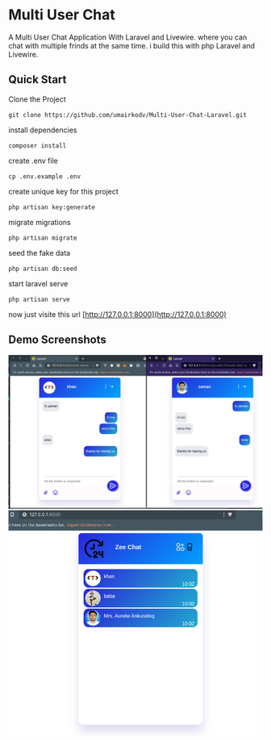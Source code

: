 # Multi User Chat 
A Multi User Chat Application With Laravel and Livewire. where you can chat with multiple frinds at the same time. i build this with php Laravel and Livewire.

## Quick Start

Clone the Project
```
git clone https://github.com/umairkodv/Multi-User-Chat-Laravel.git
```

install dependencies
```
composer install
```
create .env file

```
cp .env.example .env
```
create unique key for this project
```
php artisan key:generate
```
migrate migrations
```
php artisan migrate
```
seed the fake data
```
php artisan db:seed
```
start laravel serve
```
php artisan serve
```
now just visite this url
[http://127.0.0.1:8000](http://127.0.0.1:8000)

## Demo Screenshots
![demo](chat-app.png)
![demo](chat-app-1.png)

